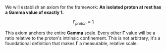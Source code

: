 We will establish an axiom for the framework: **An isolated proton at rest has a Gamma value of exactly 1.**

$$\Gamma_{proton} \equiv 1$$

This axiom anchors the entire **Gamma** scale. Every other **Γ** value will be a ratio relative to the proton's intrinsic confinement. This is not arbitrary; it's a foundational definition that makes **Γ** a measurable, relative scale.